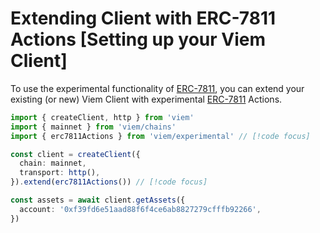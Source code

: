 # Extending Client with ERC-7811 Actions [Setting up your Viem Client]

To use the experimental functionality of [ERC-7811](https://github.com/ethereum/ERCs/blob/master/ERCS/erc-7811.md), you can extend your existing (or new) Viem Client with experimental [ERC-7811](https://github.com/ethereum/ERCs/blob/master/ERCS/erc-7811.md) Actions.

```ts
import { createClient, http } from 'viem'
import { mainnet } from 'viem/chains'
import { erc7811Actions } from 'viem/experimental' // [!code focus]

const client = createClient({
  chain: mainnet,
  transport: http(),
}).extend(erc7811Actions()) // [!code focus]

const assets = await client.getAssets({
  account: '0xf39fd6e51aad88f6f4ce6ab8827279cfffb92266',
})
```
